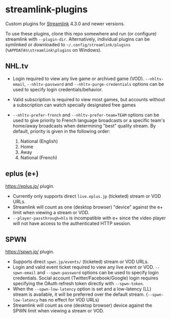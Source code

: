 # streamlink-plugins

Custom plugins for [Streamlink](https://github.com/streamlink/streamlink) 4.3.0 and newer versions.

To use these plugins, clone this repo somewhere and run (or configure) streamlink with `--plugin-dir`.
Alternatively, individual plugins can be symlinked or downloaded to `~/.config/streamlink/plugins`
(`%APPDATA%\streamlink\plugins` on Windows).

## NHL.tv

- Login required to view any live game or archived game (VOD).
  `--nhltv-email`, `--nhltv-password` and `--nhltv-purge-credentials` options can be used to specify login credentials/behavior.
- Valid subscription is required to view most games, but accounts without a subscription can watch specially designated free games
- `--nhltv-prefer-french` and `--nhltv-prefer-team=TEAM` options can be used to give priority to French language broadcasts or a specific team's home/away broadcasts when determining "best" quality stream.
  By default, priority is given in the following order:

    1. National (English)
    2. Home
    3. Away
    4. National (French)

## eplus (e+)

https://eplus.jp/ plugin.

- Currently only supports direct `live.eplus.jp` (ticketed) stream or VOD URLs.
- Streamlink will count as one (desktop browser) "device" against the e+ limit
  when viewing a stream or VOD.
- `--player-passthrough=hls` is incompatible with e+ since the video player
  will not have access to the authenticated HTTP session.

## SPWN

https://spwn.jp/ plugin.

- Supports direct `spwn.jp/events/` (ticketed) stream or VOD URLs.
- Login and valid event ticket required to view any live event or VOD.
  `--spwn-email` and `--spwn-password` options can be used to specify login
  credentials. Social account (Twitter/Facebook/Google) login requires
  specifying the OAuth refresh token directly with `--spwn-token`.
- When the `--spwn-low-latency` option is set and a low-latency (LL) stream is
  available, it will be preferred over the default stream.
  (`--spwn-low-latency` has no effect for VOD URLs)
- Streamlink will count as one (desktop browser) device against the SPWN limit
  when viewing a stream or VOD.
